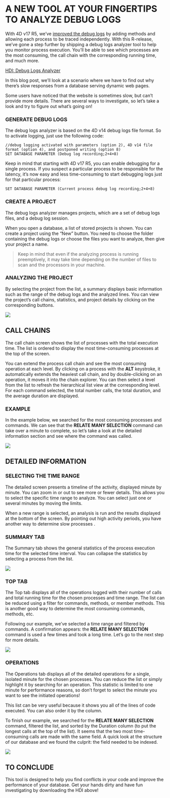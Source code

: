# A NEW TOOL AT YOUR FINGERTIPS TO ANALYZE DEBUG LOGS

With 4D v17 R5, we’ve [improved the debug logs](https://blog.4d.com/whos-who-a-new-way-to-identify-users/) by adding methods and allowing each process to be traced independently. With this R-release, we’ve gone a step further by shipping a debug logs analyzer tool to help you monitor process execution. You’ll be able to see which processes are the most consuming, the call chain with the corresponding running time, and much more.


[HDI: Debug Logs Analyzer](https://download.4d.com/4DBlog/Tips/4D_v17R6/4DDebugLogAnalyserv17R6.zip)

In this blog post, we’ll look at a scenario where we have to find out why there’s slow responses from a database serving dynamic web pages.

Some users have noticed that the website is sometimes slow, but can’t provide more details. There are several ways to investigate, so let’s take a look and try to figure out what’s going on!

### GENERATE DEBUG LOGS
The debug logs analyzer is based on the 4D v14 debug logs file format. So to activate logging, just use the following code:

```
//debug logging activated with parameters (option 2), 4D v14 file format (option 4), and postponed writing (option 8)
SET DATABASE PARAMETER (Debug log recording;2+4+8) 
```

Keep in mind that starting with 4D v17 R5, you can enable debugging for a single process. If you suspect a particular process to be responsible for the latency, it’s now easy and less time-consuming to start debugging logs just for that particular process:

```
SET DATABASE PARAMETER (Current process debug log recording;2+4+8)
```

### CREATE A PROJECT
The debug logs analyzer manages projects, which are a set of debug logs files, and a debug log session.

When you open a database, a list of stored projects is shown. You can create a project using the “New” button. You need to choose the folder containing the debug logs or choose the files you want to analyze, then give your project a name.

>Keep in mind that even if the analyzing process is running preemptively, it may take time depending on the number of files to scan and the processors in your machine.

### ANALYZING THE PROJECT
By selecting the project from the list, a summary displays basic information such as the range of the debug logs and the analyzed lines. You can view the project’s call chains, statistics, and project details by clicking on the corresponding buttons.

![](https://blog.4d.com/wp-content/uploads/2019/05/4DDebugLogAnalyzerV17_Projects-768x617.png)

## CALL CHAINS
The call chain screen shows the list of processes with the total execution time. The list is ordered to display the most time-consuming processes at the top of the screen. 

You can extend the process call chain and see the most consuming operation at each level. By clicking on a process with the **ALT** keystroke, it automatically extends the heaviest call chain, and by double-clicking on an operation, it moves it into the chain explorer. You can then select a level from the list to refresh the hierarchical list view at the corresponding level. For each command selected, the total number calls, the total duration, and the average duration are displayed.

### EXAMPLE
In the example below, we searched for the most consuming processes and commands. We can see that the **RELATE MANY SELECTION** command can take over a minute to complete, so let’s take a look at the detailed information section and see where the command was called.

![](https://blog.4d.com/wp-content/uploads/2019/05/4DDebugLogAnalyzerV17_CallChains-1-768x617.png)

## DETAILED INFORMATION
### SELECTING THE TIME RANGE
The detailed screen presents a timeline of the activity, displayed minute by minute. You can zoom in or out to see more or fewer details. This allows you to select the specific time range to analyze. You can select just one or several minutes by moving the limits.

When a new range is selected, an analysis is run and the results displayed at the bottom of the screen. By pointing out high activity periods, you have another way to determine slow processes .

### SUMMARY TAB
The Summary tab shows the general statistics of the process execution time for the selected time interval. You can collapse the statistics by selecting a process from the list.

![](https://blog.4d.com/wp-content/uploads/2019/05/4DDebugLogAnalyzerV17_Summary-1-768x617.png)

### TOP TAB
The Top tab displays all of the operations logged with their number of calls and total running time for the chosen processes and time range. The list can be reduced using a filter for commands, methods, or member methods. This is another good way to determine the most consuming commands, methods, etc.

Following our example, we’ve selected a time range and filtered by commands. A confirmation appears: the **RELATE MANY SELECTION** command is used a few times and took a long time. Let’s go to the next step for more details.

![](https://blog.4d.com/wp-content/uploads/2019/05/4DDebugLogAnalyzerV17_Top-768x617.png)

### OPERATIONS
The Operations tab displays all of the detailed operations for a single, isolated minute for the chosen processes. You can reduce the list or simply highlight it by searching for an operation. This statistic is limited to one minute for performance reasons, so don’t forget to select the minute you want to see the initiated operations!

This list can be very useful because it shows you all of the lines of code executed. You can also order it by the column.

To finish our example, we searched for the **RELATE MANY SELECTION** command, filtered the list, and sorted by the Duration column (to put the longest calls at the top of the list). It seems that the two most time-consuming calls are made with the same field. A quick look at the structure of our database and we found the culprit: the field needed to be indexed. 

![](https://blog.4d.com/wp-content/uploads/2019/05/4DDebugLogAnalyzerV17_Operations-1-768x571.png)

## TO CONCLUDE
This tool is designed to help you find conflicts in your code and improve the performance of your database. Get your hands dirty and have fun investigating by downloading the HDI above!